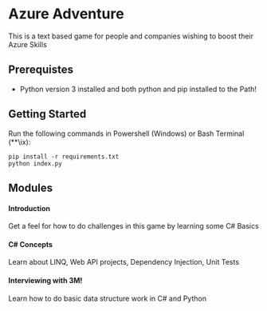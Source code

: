# Azure Adventure
This is a text based game for people and companies wishing to boost their Azure Skills

## Prerequistes
- Python version 3 installed and both python and pip installed to the Path!

## Getting Started
Run the following commands in Powershell (Windows) or Bash Terminal (\*\*\ix):
```
pip install -r requirements.txt
python index.py
```



## Modules

#### Introduction
Get a feel for how to do challenges in this game by learning some C# Basics
#### C# Concepts
Learn about LINQ, Web API projects, Dependency Injection, Unit Tests
#### Interviewing with 3M!
Learn how to do basic data structure work in C# and Python
